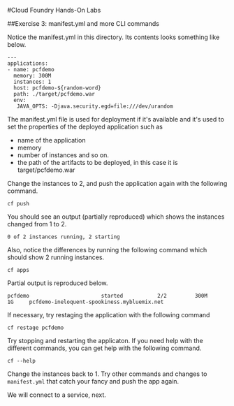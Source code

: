 #Cloud Foundry Hands-On Labs

##Exercise 3: manifest.yml and more CLI commands

Notice the manifest.yml in this directory. Its contents looks something like below.

```
---
applications:
- name: pcfdemo
  memory: 300M 
  instances: 1
  host: pcfdemo-${random-word}
  path: ./target/pcfdemo.war
  env:
   JAVA_OPTS: -Djava.security.egd=file:///dev/urandom
```

The manifest.yml file is used for deployment if it's available and it's used to set the properties of the deployed application such as

- name of the application
- memory
- number of instances and so on.
- the path of the artifacts to be deployed, in this case it is target/pcfdemo.war

Change the instances to 2, and push the application again with the following command.

```
cf push
```
You should see an output (partially reproduced) which shows the instances changed from 1 to 2.

```
0 of 2 instances running, 2 starting
```

Also, notice the differences by running the following command which should show 2 running instances.

```
cf apps
```

Partial output is reproduced below.

```
pcfdemo                       started           2/2         300M     1G     pcfdemo-ineloquent-spookiness.mybluemix.net
```

If necessary, try restaging the application with the following command

```
cf restage pcfdemo
```

Try stopping and restarting the applicaton. If you need help with the different commands, you can get help with the following command.

```
cf --help
```

Change the instances back to 1. Try other commands and changes to `manifest.yml` that catch your fancy and push the app again.

We will connect to a service, next.
